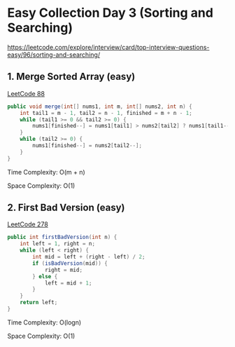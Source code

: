 # Easy Collection Day 3 (Sorting and Searching)

https://leetcode.com/explore/interview/card/top-interview-questions-easy/96/sorting-and-searching/

## 1. Merge Sorted Array (easy)

[LeetCode 88](https://leetcode.com/problems/merge-sorted-array/)

```java
public void merge(int[] nums1, int m, int[] nums2, int n) {
    int tail1 = m - 1, tail2 = n - 1, finished = m + n - 1;
    while (tail1 >= 0 && tail2 >= 0) {
        nums1[finished--] = nums1[tail1] > nums2[tail2] ? nums1[tail1--] : nums2[tail2--];
    }
    while (tail2 >= 0) {
        nums1[finished--] = nums2[tail2--];
    }
}
```

Time Complexity: O(m + n)

Space Complexity: O(1)

## 2. First Bad Version (easy)

[LeetCode 278](https://leetcode.com/problems/first-bad-version/)

```java
public int firstBadVersion(int n) {
    int left = 1, right = n;
    while (left < right) {
        int mid = left + (right - left) / 2;
        if (isBadVersion(mid)) {
            right = mid;
        } else {
            left = mid + 1;
        }
    }
    return left;
}
```

Time Complexity: O(logn)

Space Complexity: O(1)
